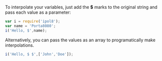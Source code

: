 To interpolate your variables, just add the **$** marks to the original string and pass each value as a parameter:

```js
var i = require('ipol8');
var name = 'Porta8080';
i('Hello, $',name);
```

Alternatively, you can pass the values as an array to programatically make interpolations.

```js
i('Hello, $ $',['John','Doe']);
```
